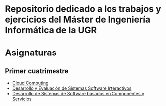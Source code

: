 # Repositorio dedicado a los trabajos y ejercicios del Máster de Ingeniería Informática de la UGR

# Asignaturas

## Primer cuatrimestre
* [Cloud Computing](CC)
* [Desarrollo y Evaluación de Sistemas Software Interactivos](DESSI)
* [Desarrollo de Sistemas de Software basados en Componentes y Servicios](DSS)
